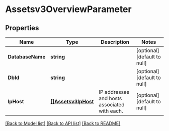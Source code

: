 # Assetsv3OverviewParameter

## Properties
Name | Type | Description | Notes
------------ | ------------- | ------------- | -------------
**DatabaseName** | **string** |  | [optional] [default to null]
**DbId** | **string** |  | [optional] [default to null]
**IpHost** | [**[]Assetsv3IpHost**](assetsv3IpHost.md) | IP addresses and hosts associated with each. | [optional] [default to null]

[[Back to Model list]](../README.md#documentation-for-models) [[Back to API list]](../README.md#documentation-for-api-endpoints) [[Back to README]](../README.md)

